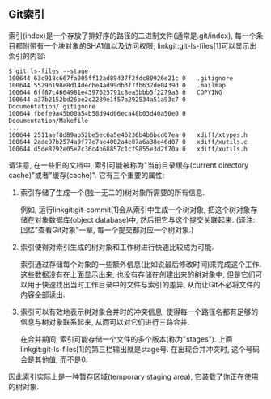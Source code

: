 ## Git索引 ##

索引(index)是一个存放了排好序的路径的二进制文件(通常是.git/index), 每一个条目都附带有一个块对象的SHA1值以及访问权限; linkgit:git-ls-files[1]可以显示出索引的内容:

    $ git ls-files --stage
    100644 63c918c667fa005ff12ad89437f2fdc80926e21c 0	.gitignore
    100644 5529b198e8d14decbe4ad99db3f7fb632de0439d 0	.mailmap
    100644 6ff87c4664981e4397625791c8ea3bbb5f2279a3 0	COPYING
    100644 a37b2152bd26be2c2289e1f57a292534a51a93c7 0	Documentation/.gitignore
    100644 fbefe9a45b00a54b58d94d06eca48b03d40a50e0 0	Documentation/Makefile
    ...
    100644 2511aef8d89ab52be5ec6a5e46236b4b6bcd07ea 0	xdiff/xtypes.h
    100644 2ade97b2574a9f77e7ae4002a4e07a6a38e46d07 0	xdiff/xutils.c
    100644 d5de8292e05e7c36c4b68857c1cf9855e3d2f70a 0	xdiff/xutils.h

请注意, 在一些旧的文档中, 索引可能被称为"当前目录缓存(current directory cache)"或者"缓存(cache)". 它有三个重要的属性:

1. 索引存储了生成一个(独一无二的)树对象所需要的所有信息.

    例如, 运行linkgit:git-commit[1]会从索引中生成一个树对象, 把这个树对象存储在对象数据库(object database)中, 然后把它与这个提交关联起来. (译注: 回忆"查看Git对象"一章, 每一个提交都对应一个树对象.)

2. 索引使得对索引生成的树对象和工作树进行快速比较成为可能.

    索引通过存储每个对象的一些额外信息(比如说最后修改时间)来完成这个工作. 这些数据没有在上面显示出来, 也没有存储在创建出来的树对象中, 但是它们可以用于快速找出当时工作目录中的文件与索引的差异, 从而让Git不必将文件的内容全部读出.

3. 索引可以有效地表示树对象合并时的冲突信息, 使得每一个路径名都有足够的信息与树对象联系起来, 从而可以对它们进行三路合并.

    在合并期间, 索引可能存储一个文件的多个版本(称为"stages"). 上面linkgit:git-ls-files[1]的第三栏输出就是stage号. 在出现合并冲突时, 这个号码会是其他值, 而不是0.

因此索引实际上是一种暂存区域(temporary staging area), 它装载了你正在使用的树对象.
